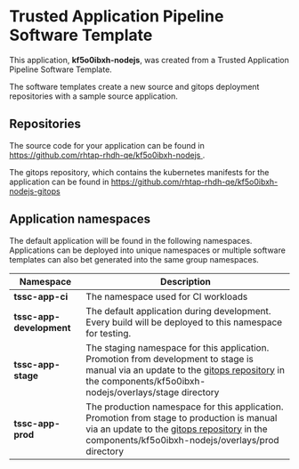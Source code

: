 # Trusted Application Pipeline Software Template

This application, **kf5o0ibxh-nodejs**, was created from a Trusted Application Pipeline Software Template.

The software templates create a new source and gitops deployment repositories with a sample source application. 

## Repositories

The source code for your application can be found in [https://github.com/rhtap-rhdh-qe/kf5o0ibxh-nodejs ](https://github.com/rhtap-rhdh-qe/kf5o0ibxh-nodejs ).
 
The gitops repository, which contains the kubernetes manifests for the application can be found in 
[https://github.com/rhtap-rhdh-qe/kf5o0ibxh-nodejs-gitops ](https://github.com/rhtap-rhdh-qe/kf5o0ibxh-nodejs-gitops ) 

## Application namespaces 

The default application will be found in the following namespaces. Applications can be deployed into unique namespaces or multiple software templates can also bet generated into the same group namespaces.  

|  Namespace   |  Description   |  
| -------- | -------- |
| **tssc-app-ci** | The namespace used for CI workloads |
| **tssc-app-development** | The default application during development. Every build will be deployed to this namespace for testing. |
| **tssc-app-stage** | The staging namespace for this application. Promotion from development to stage is manual via an update to the [gitops repository](https://github.com/rhtap-rhdh-qe/kf5o0ibxh-nodejs-gitops ) in the components/kf5o0ibxh-nodejs/overlays/stage directory |
| **tssc-app-prod** | The production namespace for this application. Promotion from stage to production is manual via an update to the [gitops repository](https://github.com/rhtap-rhdh-qe/kf5o0ibxh-nodejs-gitops ) in the components/kf5o0ibxh-nodejs/overlays/prod directory |